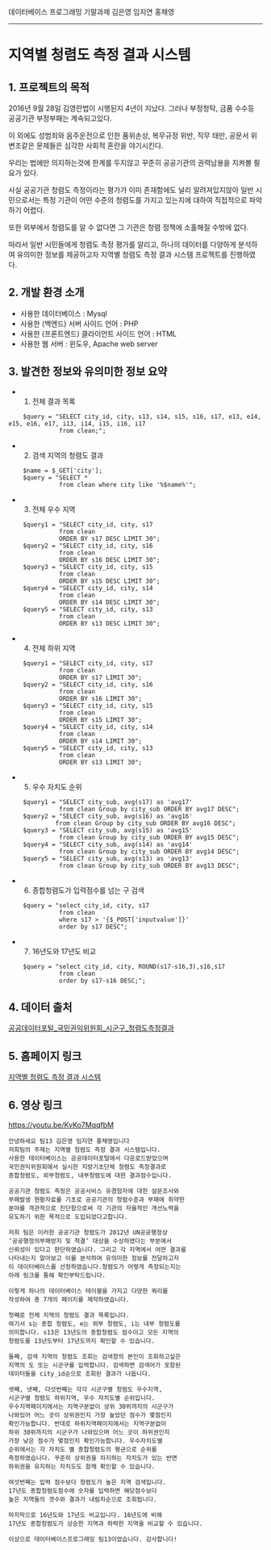 데이터베이스 프로그래밍 기말과제 김은영 임지연 홍채영
* * *

# 지역별 청렴도 측정 결과 시스템

## 1. 프로젝트의 목적
2016년 9월 28일 김영란법이 시행된지 4년이 지났다. 그러나 부정청탁, 금품 수수등 공공기관 부정부패는 계속되고있다. 
<p>이 외에도 성범죄와 음주운전으로 인한 품위손상, 복무규정 위반, 직무 태만, 공문서 위변조같은 문제들은 심각한 사회적 혼란을 야기시킨다.
<p>우리는 법에만 의지하는것에 한계를 두지않고 꾸준히 공공기관의 권력남용을 지켜볼 필요가 있다.
<p>사실 공공기관 청렴도 측정이라는 평가가 이미 존재함에도 널리 알려져있지않아 일반 시민으로서는 특정 기관이 어떤 수준의 청렴도를 가지고 있는지에 대하여 직접적으로 파악하기 어렵다. <p>또한 외부에서 청렴도를 알 수 없다면 그 기관은 청렴 정책에 소홀해질 수밖에 없다. 
<p>따라서 일반 시민들에게 청렴도 측정 평가를 알리고, 하나의 데이터를 다양하게 분석하여 유의미한 정보를 제공하고자 지역별 청렴도 측정 결과 시스템 프로젝트를 진행하였다.

## 2. 개발 환경 소개 
* 사용한 데이터베이스 : Mysql
* 사용한 (백엔드) 서버 사이드 언어 : PHP
* 사용한 (프론트엔드) 클라이언트 사이드 언어 : HTML
* 사용한 웹 서버 : 윈도우, Apache web server

## 3. 발견한 정보와 유의미한 정보 요약

* 1) 전체 결과 목록
```
    $query = "SELECT city_id, city, s13, s14, s15, s16, s17, e13, e14, e15, e16, e17, i13, i14, i15, i16, i17
              from clean;";
```
* 2) 검색 지역의 청렴도 결과
```
    $name = $_GET['city'];
    $query = "SELECT *
              from clean where city like '%$name%'";
```
* 3) 전체 우수 지역
```
    $query1 = "SELECT city_id, city, s17
              from clean
              ORDER BY s17 DESC LIMIT 30";
    $query2 = "SELECT city_id, city, s16
              from clean
              ORDER BY s16 DESC LIMIT 30";
    $query3 = "SELECT city_id, city, s15
              from clean
              ORDER BY s15 DESC LIMIT 30";
    $query4 = "SELECT city_id, city, s14
              from clean
              ORDER BY s14 DESC LIMIT 30";
    $query5 = "SELECT city_id, city, s13
              from clean
              ORDER BY s13 DESC LIMIT 30";
```
* 4) 전체 하위 지역
```
    $query1 = "SELECT city_id, city, s17
              from clean
              ORDER BY s17 LIMIT 30";
    $query2 = "SELECT city_id, city, s16
              from clean
              ORDER BY s16 LIMIT 30";
    $query3 = "SELECT city_id, city, s15
              from clean
              ORDER BY s15 LIMIT 30";
    $query4 = "SELECT city_id, city, s14
              from clean
              ORDER BY s14 LIMIT 30";
    $query5 = "SELECT city_id, city, s13
              from clean
              ORDER BY s13 LIMIT 30";
```
* 5) 우수 자치도 순위
```
    $query1 = "SELECT city_sub, avg(s17) as 'avg17'
              from clean Group by city_sub ORDER BY avg17 DESC";
    $query2 = "SELECT city_sub, avg(s16) as 'avg16'
             from clean Group by city_sub ORDER BY avg16 DESC";
    $query3 = "SELECT city_sub, avg(s15) as 'avg15'
              from clean Group by city_sub ORDER BY avg15 DESC";
    $query4 = "SELECT city_sub, avg(s14) as 'avg14'
              from clean Group by city_sub ORDER BY avg14 DESC";
    $query5 = "SELECT city_sub, avg(s13) as 'avg13'
              from clean Group by city_sub ORDER BY avg13 DESC";
```
* 6) 종합청렴도가 입력점수를 넘는 구 검색
```
    $query = "select city_id, city, s17
              from clean
              where s17 > '{$_POST['inputvalue']}'
              order by s17 DESC";
```
* 7) 16년도와 17년도 비교
```
    $query = "select city_id, city, ROUND(s17-s16,3),s16,s17
              from clean
              order by s17-s16 DESC;";
```

## 4. 데이터 출처
<a href = https://www.data.go.kr/data/15040621/fileData.do> 공공데이터포털_국민권익위원회_시군구_청렴도측정결과 </a>

## 5. 홈페이지 링크
<a href = http://clean.dothome.co.kr/index.php> 지역별 청렴도 측정 결과 시스템 </a>

## 6. 영상 링크
<a href = https://youtu.be/KvKo7MqqfbM> https://youtu.be/KvKo7MqqfbM </a>
```
안녕하세요 팀13 김은영 임지연 홍채영입니다
저희팀의 주제는 지역별 청렴도 측정 결과 시스템입니다.
사용한 데이터베이스는 공공데이터포털에서 다운로드받았으며 
국민권익위원회에서 실시한 지방기초단체 청렴도 측정결과로 
종합청렴도, 외부청렴도, 내부청렴도에 대한 결과점수입니다. 

공공기관 청렴도 측정은 공공서비스 유경험자에 대한 설문조사와 
부패발생 현황자료를 기초로 공공기관의 청렴수준과 부패에 취약한 
분야를 객관적으로 진단함으로써 각 기관의 자율적인 개선노력을 
유도하기 위한 목적으로 도입되었다고합니다. 

저희 팀은 이러한 공공기관 청렴도가 2012년 UN공공행정상 
‘공공행정의부패방지 및 척결’ 대상을 수상하였다는 부분에서 
신뢰성이 있다고 판단하였습니다. 그리고 각 지역에서 어떤 결과를 
나타내는지 알아보고 이를 분석하여 유의미한 정보를 전달하고자 
이 데이터베이스를 선정하였습니다.청렴도가 어떻게 측정되는지는 
아래 링크를 통해 확인부탁드립니다.

이렇게 하나의 데이터베이스 테이블을 가지고 다양한 쿼리를 
작성하여 총 7개의 페이지를 제작하였습니다.

첫째로 전체 지역의 청렴도 결과 목록입니다.
여기서 s는 종합 청렴도, e는 외부 청렴도, i는 내부 청렴도를 
의미합니다. s13은 13년도의 종합청렴도 점수이고 모든 지역의 
청렴도를 13년도부터 17년도까지 확인할 수 있습니다.

둘째, 검색 지역의 청렴도 조회는 검색창의 본인이 조회하고싶은 
지역의 도 또는 시군구를 입력합니다. 검색하면 검색어가 포함된 
데이터들을 city_id순으로 조회된 결과가 나옵니다.

셋째, 넷째, 다섯번째는 각각 시군구별 청렴도 우수지역, 
시군구별 청렴도 하위지역, 우수 자치도별 순위입니다. 
우수지역페이지에서는 지역구분없이 상위 30위까지의 시군구가 
나와있어 어느 곳이 상위권인지 가장 높았던 점수가 몇점인지 
확인가능합니다. 반대로 하위지역페이지에서는 지역구분없이 
하위 30위까지의 시군구가 나와있으며 어느 곳이 하위권인지 
가장 낮은 점수가 몇점인지 확인가능합니다. 우수자치도별 
순위에서는 각 자치도 별 종합청렴도의 평균으로 순위를 
측정하였습니다. 꾸준히 상위권을 차지하는 자치도가 있는 반면 
하위권을 유지하는 자치도도 함께 확인할 수 있습니다.

여섯번째는 입력 점수보다 청렴도가 높은 지역 검색입니다. 
17년도 종합청렴도점수에 숫자를 입력하면 해당점수보다 
높은 지역들의 갯수와 결과가 내림차순으로 조회됩니다.

마지막으로 16년도와 17년도 비교입니다. 16년도에 비해 
17년도 종합청렴도가 상승한 지역과 하락한 지역을 비교할 수 있습니다.

이상으로 데이터베이스프로그래밍 팀13이었습니다. 감사합니다!
```
